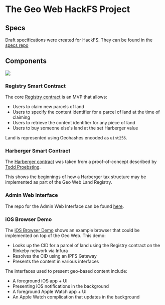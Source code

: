 # The Geo Web HackFS Project

## Specs

Draft specifications were created for HackFS. They can be found in the [specs repo](https://github.com/Geo-Web-Project/specs)

## Components

![](https://raw.githubusercontent.com/Geo-Web-Project/HackFSProject/master/Architecture.png)

### Registry Smart Contract

The core [Registry contract](./contracts/Registry.sol) is an MVP that allows:

- Users to claim new parcels of land
- Users to specify the content identifier for a parcel of land at the time of claiming
- Users to retrieve the content identifier for any piece of land
- Users to buy someone else's land at the set Harberger value

Land is represented using Geohashes encoded as `uint256`.

### Harberger Smart Contract

The [Harberger contract](./contracts/Harberger.sol) was taken from a proof-of-concept described by [Todd Proebsting](https://programtheblockchain.com/posts/2018/09/19/implementing-harberger-tax-deeds/).

This shows the beginnings of how a Harberger tax structure may be implemented as part of the Geo Web Land Registry.

### Admin Web Interface

The repo for the Admin Web Interface can be found [here](https://github.com/Geo-Web-Project/admin-web-ui).

### iOS Browser Demo

The [iOS Browser Demo](./ios/) shows an example browser that could be implemented on top of the Geo Web. This demo:

- Looks up the CID for a parcel of land using the Registry contract on the Rinkeby network via Infura
- Resolves the CID using an IPFS Gateway
- Presents the content in various interfaces

The interfaces used to present geo-based content include:

- A foreground iOS app + UI
- Presenting iOS notifications in the background
- A foreground Apple Watch app + UI
- An Apple Watch complication that updates in the background
